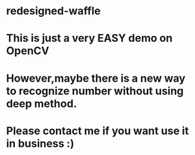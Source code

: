 # redesigned-waffle
# This is just a very EASY demo on OpenCV
# However,maybe there is a new way to recognize number without using deep method.
# Please contact me if you want use it in business :)
